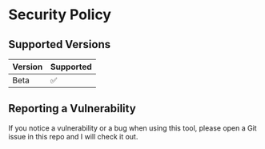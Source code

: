 # Security Policy

## Supported Versions

| Version | Supported          |
| ------- | ------------------ |
| Beta    | :white_check_mark: |

## Reporting a Vulnerability

If you notice a vulnerability or a bug when using this tool, please open a Git issue in this repo and I will check it out.
